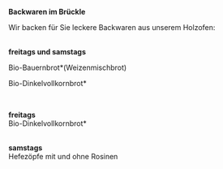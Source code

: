 **Backwaren im Brückle**

Wir backen für Sie leckere Backwaren aus unserem Holzofen:\
<br>

**freitags und samstags**

Bio-Bauernbrot*(Weizenmischbrot)

Bio-Dinkelvollkornbrot*

<br>

**freitags**\
Bio-Dinkelvollkornbrot*\
<br>

**samstags**\
Hefezöpfe mit und ohne Rosinen
